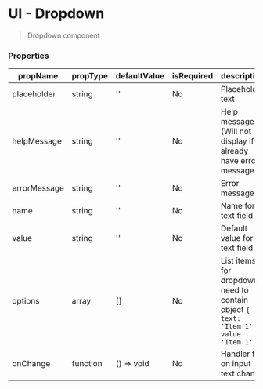 # UI - Dropdown
> Dropdown component

### Properties

| propName | propType | defaultValue | isRequired | description |
|----------|----------|--------------|------------|-------------|
| placeholder | string | '' | No | Placeholder text |
| helpMessage | string | '' | No | Help message (Will not display if already have error message) |
| errorMessage | string | '' | No | Error message |
| name | string | '' | No | Name for text field |
| value | string | '' | No | Default value for text field |
| options | array | [] | No | List items for dropdown need to contain object `{ text: 'Item 1' value 'Item 1' }` |
| onChange | function | () => void | No | Handler for on input text change |
